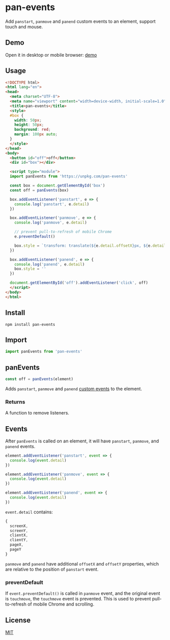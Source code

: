 # pan-events
Add `panstart`, `panmove` and `panend` custom events to an element, support touch and mouse.

## Demo
Open it in desktop or mobile browser: [demo](https://jiangfengming.github.io/pan-events/example.html)

## Usage
```html
<!DOCTYPE html>
<html lang="en">
<head>
  <meta charset="UTF-8">
  <meta name="viewport" content="width=device-width, initial-scale=1.0">
  <title>pan-events</title>
  <style>
  #box {
    width: 50px;
    height: 50px;
    background: red;
    margin: 100px auto;
  }
  </style>
</head>
<body>
  <button id="off">off</button>
  <div id="box"></div>

  <script type="module">
  import panEvents from 'https://unpkg.com/pan-events'

  const box = document.getElementById('box')
  const off = panEvents(box)

  box.addEventListener('panstart', e => {
    console.log('panstart', e.detail)
  })

  box.addEventListener('panmove', e => {
    console.log('panmove', e.detail)

    // prevent pull-to-refresh of mobile Chrome
    e.preventDefault()

    box.style = `transform: translate(${e.detail.offsetX}px, ${e.detail.offsetY}px)`
  })

  box.addEventListener('panend', e => {
    console.log('panend', e.detail)
    box.style = ''
  })

  document.getElementById('off').addEventListener('click', off)
  </script>
</body>
</html>
```

## Install
```
npm install pan-events
```

## Import
```js
import panEvents from 'pan-events'
```

## panEvents
```js
const off = panEvents(element)
```

Adds `panstart`, `panmove` and `panend` [custom events](https://developer.mozilla.org/en-US/docs/Web/API/CustomEvent)
to the element.

### Returns
A function to remove listeners.

## Events
After `panEvents` is called on an element, it will have `panstart`, `panmove`, and `panend` events.

```js
element.addEventListener('panstart', event => {
  console.log(event.detail)
})

element.addEventListener('panmove', event => {
  console.log(event.detail)
})

element.addEventListener('panend', event => {
  console.log(event.detail)
})
```

`event.detail` contains:

```js
{
  screenX,
  screenY,
  clientX,
  clientY,
  pageX,
  pageY
}
```

`panmove` and `panend` have additional `offsetX` and `offsetY` properties, which are relative to the position of
`panstart` event.

### preventDefault
If `event.preventDefault()` is called in `panmove` event, and the original event is `touchmove`, the `touchmove`
event is prevented. This is used to prevent pull-to-refresh of mobile Chrome and scrolling.

## License
[MIT](LICENSE)
